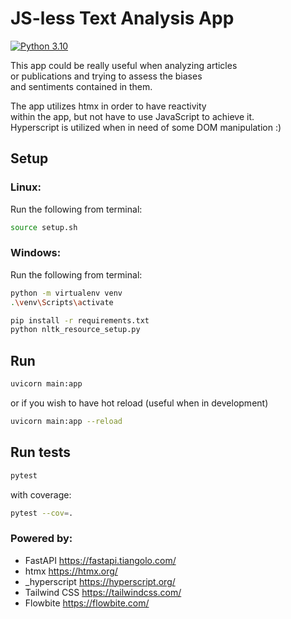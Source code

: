 # JS-less Text Analysis App

[![Python 3.10](https://img.shields.io/badge/python-3.10-blue.svg)](https://www.python.org/downloads/release/python-3100/)

This app could be really useful when analyzing articles \
or publications and trying to assess the biases \
and sentiments contained in them.

The app utilizes htmx in order to have reactivity \
within the app, but not have to use JavaScript to achieve it. \
Hyperscript is utilized when in need of some DOM manipulation :)

## Setup

### Linux:

Run the following from terminal:

```bash
source setup.sh
```

### Windows:

Run the following from terminal:

```bash
python -m virtualenv venv
.\venv\Scripts\activate

pip install -r requirements.txt
python nltk_resource_setup.py
```

## Run

```bash
uvicorn main:app
```

or if you wish to have hot reload (useful when in development)

```bash
uvicorn main:app --reload
```

## Run tests

```bash
pytest
```

with coverage:

```bash
pytest --cov=.
```

### Powered by:

- FastAPI https://fastapi.tiangolo.com/
- htmx https://htmx.org/
- \_hyperscript https://hyperscript.org/
- Tailwind CSS https://tailwindcss.com/
- Flowbite https://flowbite.com/
